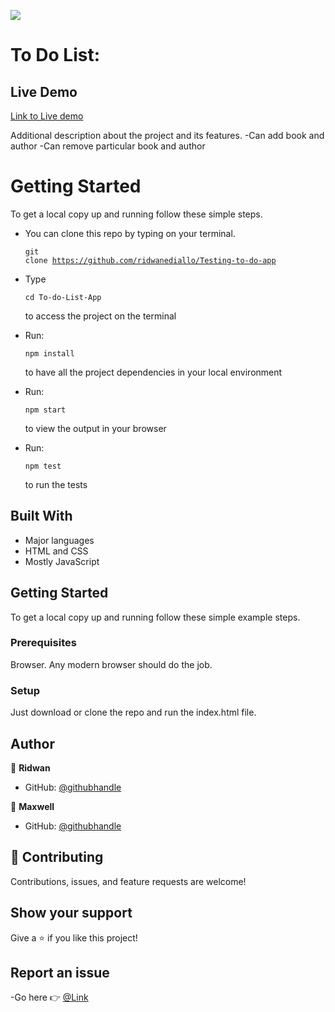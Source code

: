 ![](https://img.shields.io/badge/Microverse-blueviolet)

# To Do List:

## Live Demo

[Link to Live demo](https://ridwanediallo.github.io/To-do-List-App/dist/)

Additional description about the project and its features.
-Can add book and author
-Can remove particular book and author

# Getting Started

To get a local copy up and running follow these simple steps.

- You can clone this repo by typing on your terminal.<pre><code>git clone https://github.com/ridwanediallo/Testing-to-do-app</code></pre>
- Type <pre><code>cd To-do-List-App</code></pre> to access the project on the terminal
- Run: <pre><code>npm install</code></pre> to have all the project dependencies in your local environment

- Run: <pre><code>npm start</code></pre> to view the output in your browser

- Run: <pre><code>npm test</code></pre> to run the tests

## Built With

- Major languages
- HTML and CSS
- Mostly JavaScript

## Getting Started

To get a local copy up and running follow these simple example steps.

### Prerequisites

Browser. Any modern browser should do the job.

### Setup

Just download or clone the repo and run the index.html file.

## Author

👤 **Ridwan**

- GitHub: [@githubhandle](https://github.com/ridwanediallo)

👤 **Maxwell**

- GitHub: [@githubhandle](https://github.com/i-max-xi)

## 🤝 Contributing

Contributions, issues, and feature requests are welcome!

## Show your support

Give a ⭐️ if you like this project!

## Report an issue

-Go here 👉 [@Link](https://github.com/ridwanediallo/Testing-to-do-app/issues)
